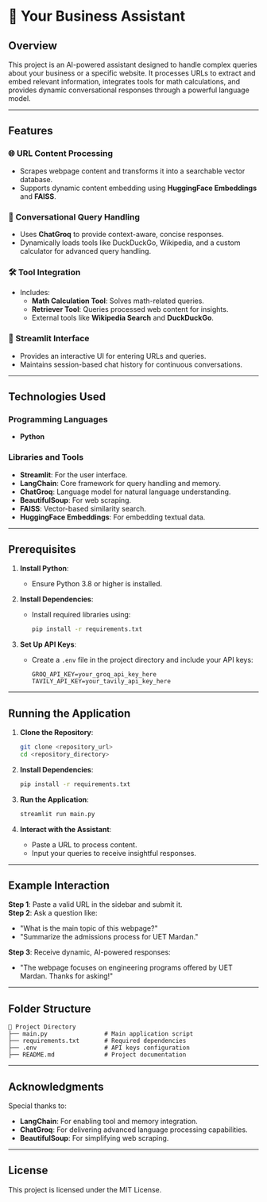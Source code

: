 # 🤖 Your Business Assistant

## Overview

This project is an AI-powered assistant designed to handle complex queries about your business or a specific website. It processes URLs to extract and embed relevant information, integrates tools for math calculations, and provides dynamic conversational responses through a powerful language model.

---

## Features

### 🌐 URL Content Processing
- Scrapes webpage content and transforms it into a searchable vector database.
- Supports dynamic content embedding using **HuggingFace Embeddings** and **FAISS**.

### 🤖 Conversational Query Handling
- Uses **ChatGroq** to provide context-aware, concise responses.
- Dynamically loads tools like DuckDuckGo, Wikipedia, and a custom calculator for advanced query handling.

### 🛠️ Tool Integration
- Includes:
  - **Math Calculation Tool**: Solves math-related queries.
  - **Retriever Tool**: Queries processed web content for insights.
  - External tools like **Wikipedia Search** and **DuckDuckGo**.

### 💬 Streamlit Interface
- Provides an interactive UI for entering URLs and queries.
- Maintains session-based chat history for continuous conversations.

---

## Technologies Used

### Programming Languages
- **Python**

### Libraries and Tools
- **Streamlit**: For the user interface.
- **LangChain**: Core framework for query handling and memory.
- **ChatGroq**: Language model for natural language understanding.
- **BeautifulSoup**: For web scraping.
- **FAISS**: Vector-based similarity search.
- **HuggingFace Embeddings**: For embedding textual data.

---

## Prerequisites

1. **Install Python**:
   - Ensure Python 3.8 or higher is installed.

2. **Install Dependencies**:
   - Install required libraries using:
     ```bash
     pip install -r requirements.txt
     ```

3. **Set Up API Keys**:
   - Create a `.env` file in the project directory and include your API keys:
     ```plaintext
     GROQ_API_KEY=your_groq_api_key_here
     TAVILY_API_KEY=your_tavily_api_key_here
     ```

---

## Running the Application

1. **Clone the Repository**:
   ```bash
   git clone <repository_url>
   cd <repository_directory>
   ```

2. **Install Dependencies**:
   ```bash
   pip install -r requirements.txt
   ```

3. **Run the Application**:
   ```bash
   streamlit run main.py
   ```

4. **Interact with the Assistant**:
   - Paste a URL to process content.
   - Input your queries to receive insightful responses.

---

## Example Interaction

**Step 1**: Paste a valid URL in the sidebar and submit it.  
**Step 2**: Ask a question like:
- "What is the main topic of this webpage?"
- "Summarize the admissions process for UET Mardan."

**Step 3**: Receive dynamic, AI-powered responses:
- "The webpage focuses on engineering programs offered by UET Mardan. Thanks for asking!"

---

## Folder Structure

```plaintext
📂 Project Directory
├── main.py                # Main application script
├── requirements.txt       # Required dependencies
├── .env                   # API keys configuration
├── README.md              # Project documentation
```

---

## Acknowledgments

Special thanks to:
- **LangChain**: For enabling tool and memory integration.
- **ChatGroq**: For delivering advanced language processing capabilities.
- **BeautifulSoup**: For simplifying web scraping.

---

## License

This project is licensed under the MIT License.
